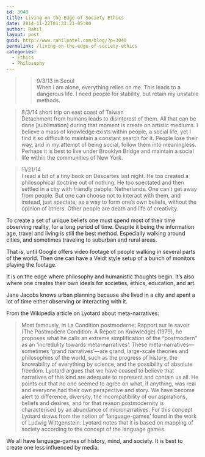 ```yaml
---
id: 3040
title: Living on the Edge of Society Ethics
date: 2014-11-22T01:33:21-05:00
author: Rahil
layout: post
guid: http://www.rahilpatel.com/blog/?p=3040
permalink: /living-on-the-edge-of-society-ethics
categories:
  - Ethics
  - Philosophy
---
```

> >9/3/13 in Seoul  
> When I am alone, everything relies on me. This leads to a dangerous life. I need people for stability, but retain my unstable methods.

> 8/3/14 short trip on east coast of Taiwan  
> Detachment from humans leads to disinterest of them. All that can be done [sublimation] during that moment is create on artistic mediums. I believe a mass of knowledge exists within people, a social life, yet I find it so difficult to maintain a constant search for it. People lose their way, and in my attempt of being social, follow them into meaningless. Perhaps it is best to live under Brooklyn Bridge and maintain a social life within the communities of New York.

> 11/21/14  
> I read a bit of a tiny book on Descartes last night. He too created a philosophical doctrine out of nothing. He too spectated and then settled in a city with friendly people: Netherlands. One can&#8217;t get away from people. But one can choose not to interact with them, and instead, just spectate, as a way to form one&#8217;s own beliefs, without the opinion of others. Other people are death and life of creativity.

To create a set of unique beliefs one must spend most of their time observing reality, for a long period of time. Despite it being the information age, travel and living is still the best method. Especially walking around cities, and sometimes traveling to suburban and rural areas.

That is, until Google offers video footage of people walking in several parts of the world. Then one can have a Veidt style setup of a bunch of monitors playing the footage.

It is on the edge where philosophy and humanistic thoughts begin. It&#8217;s also where one creates their own ideals for societies, ethics, education, and art.

Jane Jacobs knows urban planning because she lived in a city and spent a lot of time either observing or interacting with it.

From the Wikipedia article on Lyotard about meta-narratives:

> Most famously, in La Condition postmoderne: Rapport sur le savoir (The Postmodern Condition: A Report on Knowledge) (1979), he proposes what he calls an extreme simplification of the &#8220;postmodern&#8221; as an &#8216;incredulity towards meta-narratives&#8217;. These meta-narratives—sometimes &#8216;grand narratives&#8217;—are grand, large-scale theories and philosophies of the world, such as the progress of history, the knowability of everything by science, and the possibility of absolute freedom. Lyotard argues that we have ceased to believe that narratives of this kind are adequate to represent and contain us all. He points out that no one seemed to agree on what, if anything, was real and everyone had their own perspective and story. We have become alert to difference, diversity, the incompatibility of our aspirations, beliefs and desires, and for that reason postmodernity is characterised by an abundance of micronarratives. For this concept Lyotard draws from the notion of &#8216;language-games&#8217; found in the work of Ludwig Wittgenstein. Lyotard notes that it is based on mapping of society according to the concept of the language games.

We all have language-games of history, mind, and society. It is best to create one less influenced by media.